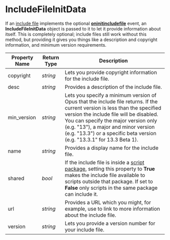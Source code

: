 # IncludeFileInitData

If an [include file](/Manual/scripting/script_add-ins/include_files.md) implements the optional **[oninitincludefile](../scripting_events/oninitincludefile.md)** event, an **IncludeFileInitData** object is passed to it to let it provide information about itself. This is completely optional; include files still work without this method, but providing it gives you things like a description and copyright information, and minimum version requirements.

| Property Name | Return Type | Description |
| --- | --- | --- |
| copyright | *string* | Lets you provide copyright information for the include file. |
| desc | *string* | Provides a description of the include file. |
| min_version | *string* | Lets you specify a minimum version of Opus that the include file returns. If the current version is less than the specified version the include file will be disabled. You can specify the major version only (e.g. "13"), a major and minor version (e.g. "13.3") or a specific beta version (e.g. "13.3.1" for 13.3 Beta 1). |
| name | *string* | Provides a display name for the include file. |
| shared | *bool* | If the include file is inside a [script package](/Manual/scripting/script_add-ins/script_package.md), setting this property to **True** makes the include file available to scripts outside that package. If set to **False** only scripts in the same package can include it. |
| url | *string* | Provides a URL which you might, for example, use to link to more information about the include file. |
| version | *string* | Lets you provide a version number for your include file. |

